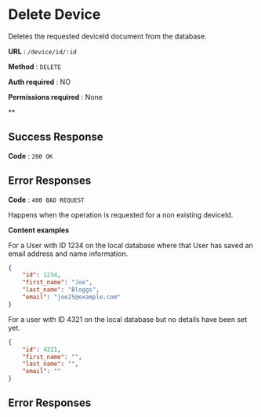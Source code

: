 # Delete Device

Deletes the requested deviceId document from the database.

**URL** : `/device/id/:id`

**Method** : `DELETE`

**Auth required** : NO

**Permissions required** : None

**

## Success Response

**Code** : `200 OK`

## Error Responses

**Code** : `400 BAD REQUEST`

Happens when the operation is requested for a non existing deviceId.

**Content examples**

For a User with ID 1234 on the local database where that User has saved an
email address and name information.

```json
{
    "id": 1234,
    "first_name": "Joe",
    "last_name": "Bloggs",
    "email": "joe25@example.com"
}
```

For a user with ID 4321 on the local database but no details have been set yet.

```json
{
    "id": 4321,
    "first_name": "",
    "last_name": "",
    "email": ""
}
```

## Error Responses
